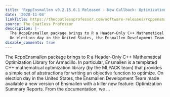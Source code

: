 ```yaml
---
title: 'RcppEnsmallen v0.2.15.0.1 Released - New Callback: Optimization Summary Report'
date: '2020-11-04'
linkTitle: https://thecoatlessprofessor.com/software-releases/rcppensmallen/rcppensmallen-v0.2.15.0.1-released-new-callback-optimization-summary-report/
source: The Coatless Professor
description: |-
  The RcppEnsmallen package brings to R a Header-Only C++ Mathematical Optimization Library for Armadillo. In particular, Ensmallen is a templated C++ mathematical optimization library (by the MLPACK team) that provides a simple set of abstractions for writing an objective function to optimize.
  On election day in the United States, the Ensmallen Development Team made available a new version of Ensmallen with a killer new feature: Optimization Summary Reports. From the documentation, we ...
disable_comments: true
---
```

The RcppEnsmallen package brings to R a Header-Only C++ Mathematical Optimization Library for Armadillo. In particular, Ensmallen is a templated C++ mathematical optimization library (by the MLPACK team) that provides a simple set of abstractions for writing an objective function to optimize.
On election day in the United States, the Ensmallen Development Team made available a new version of Ensmallen with a killer new feature: Optimization Summary Reports. From the documentation, we ...